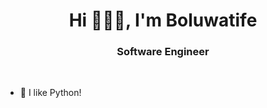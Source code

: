 <h1 align="center">Hi 🙋🏾‍♀️, I'm Boluwatife</h1>
<h3 align="center">Software Engineer</h3>

<br/>

- 🌱 I like Python!
